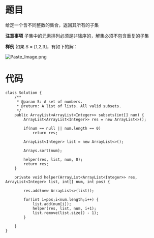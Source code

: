 # 题目
给定一个含不同整数的集合，返回其所有的子集

 **注意事项**
子集中的元素排列必须是非降序的，解集必须不包含重复的子集

**样例**
如果 S = [1,2,3]，有如下的解：

![Paste_Image.png](http://upload-images.jianshu.io/upload_images/1234352-5b0b61a8b75ea8b6.png?imageMogr2/auto-orient/strip%7CimageView2/2/w/1240)

# 代码
```
class Solution {
    /**
     * @param S: A set of numbers.
     * @return: A list of lists. All valid subsets.
     */
    public ArrayList<ArrayList<Integer>> subsets(int[] num) {
        ArrayList<ArrayList<Integer>> res = new ArrayList<>();
        
        if(num == null || num.length == 0)
        	return res;
        
        ArrayList<Integer> list = new ArrayList<>();
        
        Arrays.sort(num);
        
        helper(res, list, num, 0);
        return res;
    }

	private void helper(ArrayList<ArrayList<Integer>> res, ArrayList<Integer> list, int[] num, int pos) {
		
		res.add(new ArrayList<>(list));
		
		for(int i=pos;i<num.length;i++) {
			list.add(num[i]);
			helper(res, list, num, i+1);
			list.remove(list.size() - 1);
		}
		
	}
}
```
